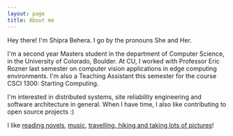 ```yaml
---
layout: page
title: About me
---
```


Hey there! I'm Shipra Behera. I go by the pronouns She and Her. 

I'm a second year Masters student in the department of Computer Science, in the University of Colorado, Boulder. At CU, I worked with Professor Eric Rozner last semester on computer vision applications in edge computing environments. I'm also a Teaching Assistant this semester for the course CSCI 1300: Starting Computing.

I'm interested in distributed systems, site reliability engineering and software architecture in general. When I have time, I also like contributing to open source projects  :)

I like [reading novels](https://www.goodreads.com/review/list/54036489), [music](https://open.spotify.com/playlist/37i9dQZF1DWTtTyjgd08yp), [travelling, hiking and taking lots of pictures](https://www.instagram.com/ships_shipra/)!
